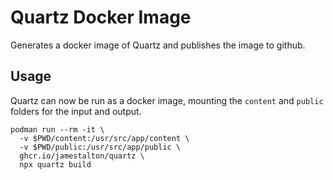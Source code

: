 # Quartz Docker Image

Generates a docker image of Quartz and publishes the image to github.

## Usage

Quartz can now be run as a docker image, mounting the `content` and `public` folders for the input and output.

```
podman run --rm -it \
  -v $PWD/content:/usr/src/app/content \
  -v $PWD/public:/usr/src/app/public \
  ghcr.io/jamestalton/quartz \
  npx quartz build
```
